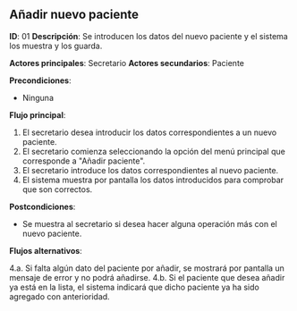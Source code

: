 ## Añadir nuevo paciente

**ID**: 01
**Descripción**: Se introducen los datos del nuevo paciente y el sistema los muestra y los guarda.

**Actores principales**: Secretario
**Actores secundarios**: Paciente

**Precondiciones**:
* Ninguna

**Flujo principal**:
1. El secretario desea introducir los datos correspondientes a un nuevo paciente.
1. El secretario comienza seleccionando la opción del menú principal que corresponde a "Añadir paciente".
1. El secretario introduce los datos correspondientes al nuevo paciente.
1. El sistema muestra por pantalla los datos introducidos para comprobar que son correctos.

**Postcondiciones**:

* Se muestra al secretario si desea hacer alguna operación más con el nuevo paciente.

**Flujos alternativos**:

4.a. Si falta algún dato del paciente por añadir, se mostrará por pantalla un mensaje de error y no podrá añadirse.
4.b. Si el paciente que desea añadir ya está en la lista, el sistema indicará que dicho paciente ya ha sido agregado con anterioridad.